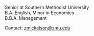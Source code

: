 Senior at Southern Methodist University \
B.A. English, Minor in Economics \
B.B.A. Management

Contact: [zmickelson@smu.edu](mailto:zmickelson@smu.edu)


